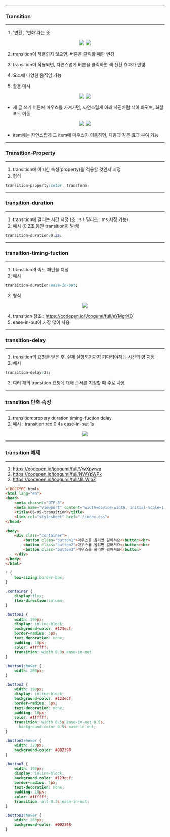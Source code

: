 -----
### Transition
-----
1. '변환', '변화'라는 뜻

<div align = "center">
<img src="https://github.com/sooyounghan/Web/assets/34672301/f8b890d6-8e68-4ed6-b0ed-72adbceb4f9d">
<img src="https://github.com/sooyounghan/Web/assets/34672301/a8362081-e5b0-4461-b925-cbf6116acb73">
</div>

2. transition이 적용되지 않으면, 버튼을 클릭할 때만 변경
3. transition이 적용되면, 자연스럽게 버튼을 클릭하면 색 전환 효과가 반영

4. 요소에 다양한 움직임 가능

5. 활용 예시
<div align = "center">
<img src="https://github.com/sooyounghan/Web/assets/34672301/6486170e-94eb-4c59-af7e-0ac863b0e37a">
<img src="https://github.com/sooyounghan/Web/assets/34672301/7e8b3885-e3ff-4196-8ada-3a1f72e7be8d">
</div>

  - 새 글 쓰기 버튼에 마우스를 가져가면, 자연스럽게 아래 사진처럼 색이 바뀌며, 화살표도 이동

<div align = "center">
<img src="https://github.com/sooyounghan/Web/assets/34672301/6486170e-94eb-4c59-af7e-0ac863b0e37a">
<img src="https://github.com/sooyounghan/Web/assets/34672301/7e8b3885-e3ff-4196-8ada-3a1f72e7be8d">
</div>

  - item에는 자연스럽게 그 item에 마우스가 이동하면, 다음과 같은 효과 부여 가능

-----
### Transition-Property
-----
1. transition에 어떠한 속성(property)을 적용할 것인지 지정
2. 형식
```css
transition-property:color, transform;
```

-----
### transition-duration
-----
1. transition에 걸리는 시간 지정 (초 : s / 밀리초 : ms 지정 가능)
2. 예시 (0.2초 동안 transition이 발생)
```css
transition-duration:0.2s;
```

-----
### transition-timing-fuction
-----
1. transition의 속도 패턴을 지정
2. 예시
```css
transition-duration:ease-in-out;
```
3. 형식
<div align = "center">
<img src="https://github.com/sooyounghan/Web/assets/34672301/69b10034-cadd-4a6a-a761-a9d30b5e8a59">
</div>

4. transition 참조 : https://codepen.io/Joogumi/full/eYMgrKO
5. ease-in-out이 가장 많이 사용

-----
### transition-delay
-----
1. transition의 요청을 받은 후, 실제 실행되기까지 기다려야하는 시간의 양 지정
2. 예시
```css
transition-delay:2s;
```

3. 여러 개의 transition 요청에 대해 순서를 지정할 때 주로 사용

-----
### transition 단축 속성
-----
1. transition:propery duration timing-fuction delay
2. 예시 : transition:red 0.4s ease-in-out 1s
<div align = "center">
<img src="https://github.com/sooyounghan/Web/assets/34672301/26ed45c3-f5c8-44c6-8bdc-58f5d5fc9667">
</div>

----
### transition 예제
----
1. https://codepen.io/joogumi/full/VwXpwwq
2. https://codepen.io/joogumi/full/NWYpWPx
3. https://codepen.io/joogumi/full/JjLWjoZ
   
```html
<!DOCTYPE html>
<html lang="en">
<head>
    <meta charset="UTF-8">
    <meta name="viewport" content="width=device-width, initial-scale=1.0">
    <title>06-05-transition</title>
    <link rel="stylesheet" href="./index.css">
</head>

<body>
    <div class="container">
        <button class="button1">마우스를 올리면 길어져요</button><br>    
        <button class="button2">마우스를 올리면 길어져요</button><br>
        <button class="button3">마우스를 올리면 길어져요</button>
    </div>
</body>
</html>
```

```css
* {
    box-sizing:border-box;
}

.container {
    display:flex;
    flex-direction:column;
}

.button1 {
    width: 190px;
    display: inline-block;
    background-color: #123ecf;
    border-radius: 5px;
    text-decoration: none;
    padding: 10px;
    color: #ffffff;
    transition: width 0.3s ease-in-out
}

.button1:hover {
    width: 260px;
}

.button2 {
    width: 190px;
    display: inline-block;
    background-color: #123ecf;
    border-radius: 5px;
    text-decoration: none;
    padding: 10px;
    color: #ffffff;
    transition: width 0.5s ease-in-out 0.5s,
      background-color 0.5s ease-in-out;
}

.button2:hover {
    width: 320px;
    background-color: #002398;
}

.button3 {
    width: 190px;
    display: inline-block;
    background-color: #123ecf;
    border-radius: 5px;
    text-decoration: none;
    padding: 10px;
    color: #ffffff;
    transition: all 0.3s ease-in-out;
}

.button3:hover {
    width: 260px;
    background-color: #002398;
}
```
